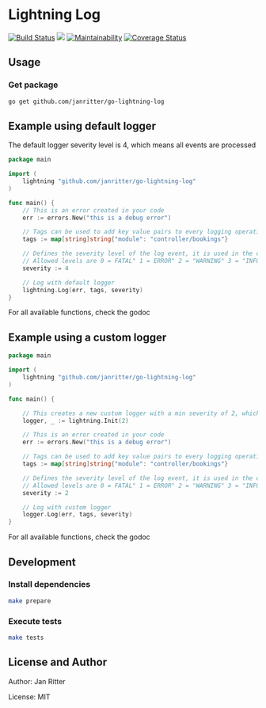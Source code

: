# Lightning Log
 [![Build Status](https://travis-ci.org/janritter/go-lightning-log.svg?branch=master)](https://travis-ci.org/janritter/go-lightning-log)
 [![](https://godoc.org/github.com/janritter/go-lightning-log?status.svg)](http://godoc.org/github.com/janritter/go-lightning-log)
 [![Maintainability](https://api.codeclimate.com/v1/badges/b7ce8b1347d20e16ce35/maintainability)](https://codeclimate.com/github/janritter/go-lightning-log/maintainability)
 [![Coverage Status](https://coveralls.io/repos/github/janritter/go-lightning-log/badge.svg?branch=master)](https://coveralls.io/github/janritter/go-lightning-log?branch=master)

## Usage

### Get package
```bash
go get github.com/janritter/go-lightning-log
```

## Example using default logger

The default logger severity level is 4, which means all events are processed

```go
package main

import (
	lightning "github.com/janritter/go-lightning-log"
)

func main() {
	// This is an error created in your code
	err := errors.New("this is a debug error")

	// Tags can be used to add key value pairs to every logging operation
	tags := map[string]string{"module": "controller/bookings"}

	// Defines the severity level of the log event, it is used in the output and for the decision if the event should be logged
	// Allowed levels are 0 = FATAL" 1 = ERROR" 2 = "WARNING" 3 = "INFO" 4 = "DEBUG"
	severity := 4

	// Log with default logger
	lightning.Log(err, tags, severity)
}
```
For all available functions, check the godoc

## Example using a custom logger

```go
package main

import (
	lightning "github.com/janritter/go-lightning-log"
)

func main() {

	// This creates a new custom logger with a min severity of 2, which means all events with a severity level higher than 2 are ignored (all info and debug events)
	logger, _ := lightning.Init(2)

	// This is an error created in your code
	err := errors.New("this is a debug error")

	// Tags can be used to add key value pairs to every logging operation
	tags := map[string]string{"module": "controller/bookings"}

	// Defines the severity level of the log event, it is used in the output and for the decision if the event should be logged
	// Allowed levels are 0 = FATAL" 1 = ERROR" 2 = "WARNING" 3 = "INFO" 4 = "DEBUG"
	severity := 2

	// Log with custom logger
	logger.Log(err, tags, severity)
}
```
For all available functions, check the godoc

## Development

### Install dependencies
```bash
make prepare
```

### Execute tests
```bash
make tests
```

## License and Author

Author: Jan Ritter

License: MIT